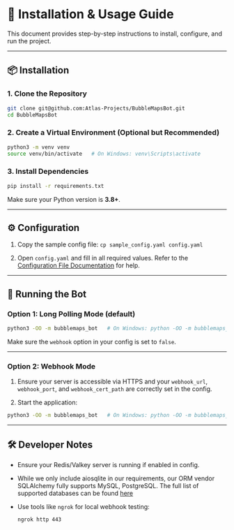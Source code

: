 # 🚀 Installation & Usage Guide

This document provides step-by-step instructions to install, configure, and run the project.

---

## 📦 Installation

### 1. Clone the Repository

```bash
git clone git@github.com:Atlas-Projects/BubbleMapsBot.git
cd BubbleMapsBot
```

### 2. Create a Virtual Environment (Optional but Recommended)

```bash
python3 -m venv venv
source venv/bin/activate   # On Windows: venv\Scripts\activate
```

### 3. Install Dependencies

```bash
pip install -r requirements.txt
```

Make sure your Python version is **3.8+**.

---

## ⚙️ Configuration

1. Copy the sample config file: `cp sample_config.yaml config.yaml`

2. Open `config.yaml` and fill in all required values. Refer to the [Configuration File Documentation](./config_vars.md) for help.

---

## 🧪 Running the Bot

### Option 1: Long Polling Mode (default)

```bash
python3 -OO -m bubblemaps_bot   # On Windows: python -OO -m bubblemaps_bot
```

Make sure the `webhook` option in your config is set to `false`.

---

### Option 2: Webhook Mode

1. Ensure your server is accessible via HTTPS and your `webhook_url`, `webhook_port`, and `webhook_cert_path` are correctly set in the config.

2. Start the application:

```bash
python3 -OO -m bubblemaps_bot   # On Windows: python -OO -m bubblemaps_bot
```

---

## 🛠 Developer Notes

- Ensure your Redis/Valkey server is running if enabled in config.
- While we only include aiosqlite in our requirements, our ORM vendor SQLAlchemy fully supports MySQL, PostgreSQL. The full list of supported databases can be found [here](https://docs.sqlalchemy.org/en/latest/dialects/)
- Use tools like `ngrok` for local webhook testing:

  ```bash
  ngrok http 443
  ```
